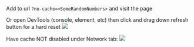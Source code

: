 Add to url `?no-cache=<SomeRandomNumbers>` and visit the page

Or open DevTools (console, element, etc) then click and drag down refresh button for a hard reset
![](https://i.imgur.com/27hbPn9.png)

Have cache NOT disabled under Network tab:
![](https://i.imgur.com/CyVp5TP.png)
